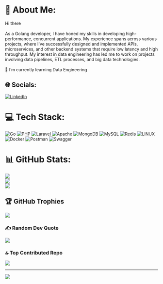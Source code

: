 # 💫 About Me:
Hi there <br><br>As a Golang developer, I have honed my skills in developing high-performance, concurrent applications. My experience spans across various projects, where I've successfully designed and implemented APIs, microservices, and other backend systems that require low latency and high throughput. My interest in data engineering has led me to work on projects involving data pipelines, ETL processes, and big data technologies.<br><br>🌱 I’m currently learning Data Engineering


## 🌐 Socials:
[![LinkedIn](https://img.shields.io/badge/LinkedIn-%230077B5.svg?logo=linkedin&logoColor=white)](https://linkedin.com/in/hossein-rouhi-199aa0239) 

# 💻 Tech Stack:
![Go](https://img.shields.io/badge/go-%2300ADD8.svg?style=for-the-badge&logo=go&logoColor=white) ![PHP](https://img.shields.io/badge/php-%23777BB4.svg?style=for-the-badge&logo=php&logoColor=white) ![Laravel](https://img.shields.io/badge/laravel-%23FF2D20.svg?style=for-the-badge&logo=laravel&logoColor=white) ![Apache](https://img.shields.io/badge/apache-%23D42029.svg?style=for-the-badge&logo=apache&logoColor=white) ![MongoDB](https://img.shields.io/badge/MongoDB-%234ea94b.svg?style=for-the-badge&logo=mongodb&logoColor=white) ![MySQL](https://img.shields.io/badge/mysql-%2300f.svg?style=for-the-badge&logo=mysql&logoColor=white) ![Redis](https://img.shields.io/badge/redis-%23DD0031.svg?style=for-the-badge&logo=redis&logoColor=white) ![LINUX](https://img.shields.io/badge/Linux-FCC624?style=for-the-badge&logo=linux&logoColor=black) ![Docker](https://img.shields.io/badge/docker-%230db7ed.svg?style=for-the-badge&logo=docker&logoColor=white) ![Postman](https://img.shields.io/badge/Postman-FF6C37?style=for-the-badge&logo=postman&logoColor=white) ![Swagger](https://img.shields.io/badge/-Swagger-%23Clojure?style=for-the-badge&logo=swagger&logoColor=white)
# 📊 GitHub Stats:
![](https://github-readme-stats.vercel.app/api?username=HosseinRouhi79&theme=dark&hide_border=false&include_all_commits=false&count_private=true)<br/>
![](https://github-readme-streak-stats.herokuapp.com/?user=HosseinRouhi79&theme=dark&hide_border=false)<br/>
![](https://github-readme-stats.vercel.app/api/top-langs/?username=HosseinRouhi79&theme=dark&hide_border=false&include_all_commits=false&count_private=true&layout=compact)

## 🏆 GitHub Trophies
![](https://github-profile-trophy.vercel.app/?username=HosseinRouhi79&theme=dracula&no-frame=true&no-bg=false&margin-w=4)

### ✍️ Random Dev Quote
![](https://quotes-github-readme.vercel.app/api?type=horizontal&theme=merko)

### 🔝 Top Contributed Repo
![](https://github-contributor-stats.vercel.app/api?username=HosseinRouhi79&limit=5&theme=dark&combine_all_yearly_contributions=true)

---
[![](https://visitcount.itsvg.in/api?id=HosseinRouhi79&icon=1&color=0)](https://visitcount.itsvg.in)

<!-- Proudly created with GPRM ( https://gprm.itsvg.in ) -->
